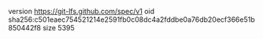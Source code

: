 version https://git-lfs.github.com/spec/v1
oid sha256:c501eaec754521214e2591fb0c08dc4a2fddbe0a76db20ecf366e51b850442f8
size 5395
